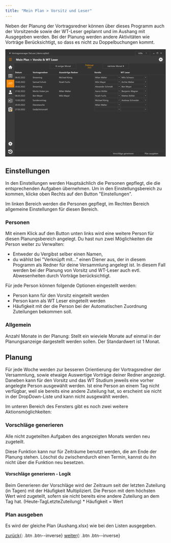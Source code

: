 ```yaml
---
title: "Mein Plan > Vorsitz und Leser"
---
```


Neben der Planung der Vortragsredner können über dieses Programm auch der Vorsitzende sowie der WT-Leser geplannt und im Aushang mit Ausgegeben werden.
Bei der Planung werden andere Aktivitäten wie Vorträge Berücksichtigt, so dass es nicht zu Doppelbuchungen kommt.

![Vorsitz und Leser](images/MeinPlanVorsitzLeser.png)

## Einstellungen
In den Einstellungen werden Hauptsächlich die Personen gepflegt, die die entsprechenden Aufgaben übernehmen. 
Um in den Einstellungsbereich zu kommen, klicke oben Rechts auf den Button "Einstellungen".

Im linken Bereich werden die Personen gepflegt, im Rechten Bereich allgemeine Einstellungen für diesen Bereich.

### Personen
Mit einem Klick auf den Button unten links wird eine weitere Person für diesen Planungsbereich angelegt.
Du hast nun zwei Möglichkeiten die Person weiter zu Verwalten:
* Entweder du Vergibst selber einen Namen, 
* du wählst bei "Verknüpft mit..." einen Diener aus, der in diesem Programm als Redner für deine Versammlung angelegt ist. In diesem Fall werden bei der Planung von Vorsitz und WT-Leser auch evtl. Abwesenheiten durch Vorträge berücksichtigt.

Für jede Person können folgende Optionen eingestellt werden:
* Person kann für den Vorsitz eingeteilt werden
* Person kann als WT Leser eingeteilt werden
* Häufigkeit mit der die Person bei der Automatischen Zuordnung Zuteilungen bekommen soll.

### Allgemein
Anzahl Monate in der Planung: Stellt ein wieviele Monate auf einmal in der Planungsanzeige dargestellt werden sollen. Der Standardwert ist 1 Monat.


## Planung
Für jede Woche werden zur besseren Orientierung der Vortragsredner der Versammlung, sowie etwaige Auswertige Vorträge deiner Redner angezeigt.
Daneben kann für den Vorsitz und das WT Studium jeweils eine vorher angelegte Person ausgewählt werden. Ist eine Person an einem Tag nicht verfügbar,
weil sie bereits eine andere Zuteilung hat, so erscheint sie nicht in der DropDown-Liste und kann nicht ausgewählt werden.

Im unteren Bereich des Fensters gibt es noch zwei weitere Aktionsmöglichkeiten:

### Vorschläge generieren
Alle nicht zugeteilten Aufgaben des angezeigten Monats werden neu zugeteilt.

Diese Funktion kann nur für Zeiträume benutzt werden, die am Ende der Planung stehen. Löschst du zwischendurch einen Termin, kannst du ihn nicht über die Funktion neu besetzen.

#### Vorschläge generieren - Logik
Beim Generieren der Vorschläge wird der Zeitraum seit der letzten Zuteilung (in Tagen) mit der Häufigkeit Multipliziert. Die Person mit dem höchsten Wert wird zugeteilt, sofern sie nicht bereits eine andere Zuteilung an dem Tag hat.
(Heute-TagLetzteZuteilung) * Häufigkeit = Wert

### Plan ausgeben
Es wird der gleiche Plan (Aushang.xlsx) wie bei den Listen ausgegeben. 

[zurück](MeinPlanAntwortEintragen.md){: .btn .btn--inverse}  [weiter](MeineRedner.md){: .btn .btn--inverse}